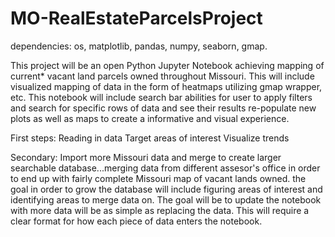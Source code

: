 # MO-RealEstateParcelsProject

dependencies: os, matplotlib, pandas, numpy, seaborn, gmap. 

This project will be an open Python Jupyter Notebook achieving mapping of current* vacant land parcels owned throughout Missouri. 
This will include visualized mapping of data in the form of heatmaps utilizing gmap wrapper, etc. 
This notebook will include search bar abilities for user to apply filters and search for specific rows of data and see their results re-populate new plots as well as maps to create a informative and visual experience. 

First steps:
Reading in data 
Target areas of interest 
Visualize trends 

Secondary:
Import more Missouri data and merge to create larger searchable database...merging data from different assesor's office in order to end up with fairly complete Missouri map of vacant lands owned.
the goal in order to grow the database will include figuring areas of interest and identifying areas to merge data on. The goal will be to update the notebook with more data will be as simple as replacing the data. This will require a clear format for how each piece of data enters the notebook. 
